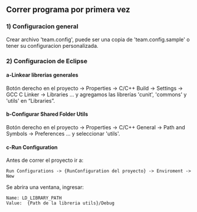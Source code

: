 ## Correr programa por primera vez

### 1) Configuracion general
Crear archivo 'team.config', puede ser una copia de 'team.config.sample'
o tener su configuracion personalizada.

### 2) Configuracion de Eclipse

#### a-Linkear librerias generales
Botón derecho en el proyecto -> Properties -> C/C++ Build -> Settings -> GCC C Linker ->
Libraries
... y agregamos las librerías 'cunit', 'commons' y 'utils' en “Libraries”.


#### b-Configurar Shared Folder Utils
Botón derecho en el proyecto -> Properties -> C/C++ General -> Path and Symbols -> Preferences
... y seleccionar 'utils'.

#### c-Run Configuration
Antes de correr el proyecto ir a:
~~~
Run Configurations -> {RunConfiguration del proyecto} -> Enviroment -> New 
~~~

Se abrira una ventana, ingresar:
~~~
Name: LD_LIBRARY_PATH  
Value:  {Path de la libreria utils}/Debug
~~~
